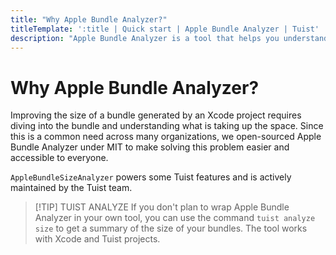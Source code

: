 ```yaml
---
title: "Why Apple Bundle Analyzer?"
titleTemplate: ':title | Quick start | Apple Bundle Analyzer | Tuist'
description: "Apple Bundle Analyzer is a tool that helps you understand the size of your Xcode bundles and how to reduce it."
---
```


# Why Apple Bundle Analyzer?

Improving the size of a bundle generated by an Xcode project requires diving into the bundle and understanding what is taking up the space. Since this is a common need across many organizations, we open-sourced Apple Bundle Analyzer under MIT to make solving this problem easier and accessible to everyone.

`AppleBundleSizeAnalyzer` powers some Tuist features and is actively maintained by the Tuist team.

> [!TIP] TUIST ANALYZE
> If you don't plan to wrap Apple Bundle Analyzer in your own tool, you can use the command `tuist analyze size` to get a summary of the size of your bundles. The tool works with Xcode and Tuist projects.